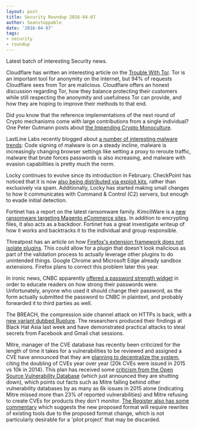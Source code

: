 ```yaml
---
layout: post
title: Security Roundup 2016-04-07
author: Seanstoppable
date: '2016-04-07'
tags:
- security
- roundup
---
```


Latest batch of interesting Security news.

Cloudflare has written an interesting article on the [Trouble With 
Tor](http://bit.ly/25z9hRj). 
Tor is an important tool for anonymity on the internet, but 94% of requests 
Cloudflare sees from Tor are malicious. Cloudflare offers an honest discussion 
regarding Tor, how they balance protecting their customers while still 
respecting the anonymity and usefulness Tor can provide, and how they are 
hoping to improve their methods to that end.

Did you know that the reference implementations of the next round of Crypto 
mechanisms come with large contributions from a single individual? One Peter 
Gutmann posts about [the Impending Crypto Monoculture](http://bit.ly/1RO852a).

LastLine Labs recently blogged about [a number of interesting malware 
trends](http://bit.ly/1SMF4XS): 
Code signing of malware is on a steady incline, malware is increasingly changing 
browser settings like setting a proxy to reroute traffic, malware that brute 
forces passwords is also increasing, and malware with evasion capabilities is 
pretty much the norm.

Locky continues to evolve since its introduction in February. CheckPoint has 
noticed that it is now [also being distributed via exploit 
kits](http://bit.ly/1Me9rr0), 
rather than exclusively via spam. Additionally, Locky has started making small 
changes to how it communicates with Command & Control (C2) servers, but enough 
to evade initial detection.

Fortinet has a report on the latest ransomware family. KimcilWare is a [new 
ransomware targeting Magento eCommerce sites](http://bit.ly/1quqQSk). 
In addition to encrypting files, it also acts as a backdoor. Fortinet has a 
great investigate writeup of how it works and backtracks it to the individual 
and group responsible.

Threatpost has an article on how [Firefox's extension framework does not isolate 
plugins](http://bit.ly/1qurGP5). This could allow for a plugin that doesn't look 
malicious as part of the validation process to actually leverage other plugins 
to do unintended things. Google Chrome and Microsoft Edge already sandbox 
extensions. Firefox plans to correct this problem later this year.

In ironic news, CNBC apparently [offered a password strength 
widget](http://bit.ly/1qslXK6) 
in order to educate readers on how strong their passwords were. Unfortunately, 
anyone who used it should change their password, as the form actually submitted 
the password to CNBC in plaintext, and probably forwarded it to third parties 
as well.

The BREACH, the compression side channel attack on HTTPs is back, with a [new 
variant dubbed Rupture](http://bit.ly/1REYzCZ>). 
The researchers produced their findings at Black Hat Asia last week and have 
demonstrated practical attacks to steal secrets from Facebook and Gmail chat 
sessions.

Mitre, manager of the CVE database has recently been criticized for the 
length of time it takes for a vulnerabilities to be reviewed and assigned a 
CVE have announced that they are [planning to decentralize the 
system](http://bit.ly/1WabRt7), 
citing the doubling of CVEs year over year (20k CVEs were issued in 2015 vs 10k 
in 2014). This plan has received some [criticism from the Open Source 
Vulnerability Database](http://bit.ly/1ozs8Kc) 
(which just announced they are shutting down), which points out facts such as 
Mitre falling behind other vulnerability databases by as many as 6k issues in 
2015 alone (indicating Mitre missed more than 23% of reported vulnerabilities) 
and Mitre refusing to create CVEs for products they don't monitor. 
[The Register also has some commentary](http://bit.ly/1TCK5Vl) 
which suggests the new proposed format will require rewrites of existing 
tools due to the proposed format change, which is not particularly desirable for 
a 'pilot project' that may be discarded.

